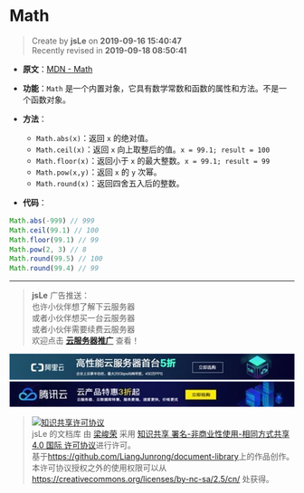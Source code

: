 # Math

> Create by **jsLe** on **2019-09-16 15:40:47**  
> Recently revised in **2019-09-18 08:50:41**

- **原文**：[MDN - Math](https://developer.mozilla.org/zh-CN/docs/Web/JavaScript/Reference/Global_Objects/Math)

- **功能**：`Math` 是一个内置对象，它具有数学常数和函数的属性和方法。不是一个函数对象。

- **方法**：

  - `Math.abs(x)`：返回 `x` 的绝对值。
  - `Math.ceil(x)`：返回 `x` 向上取整后的值。`x = 99.1; result = 100`
  - `Math.floor(x)`：返回小于 `x` 的最大整数。`x = 99.1; result = 99`
  - `Math.pow(x,y)`：返回 `x` 的 `y` 次幂。
  - `Math.round(x)`：返回四舍五入后的整数。

- **代码**：

```js
Math.abs(-999) // 999
Math.ceil(99.1) // 100
Math.floor(99.1) // 99
Math.pow(2, 3) // 8
Math.round(99.5) // 100
Math.round(99.4) // 99
```

---

> **jsLe** 广告推送：  
> 也许小伙伴想了解下云服务器  
> 或者小伙伴想买一台云服务器  
> 或者小伙伴需要续费云服务器  
> 欢迎点击 **[云服务器推广](https://github.com/LiangJunrong/document-library/blob/master/other-library/Monologue/%E7%A8%B3%E9%A3%9F%E8%89%B0%E9%9A%BE.md)** 查看！

[![图](../../../../public-repertory/img/z-small-seek-ali-3.jpg)](https://promotion.aliyun.com/ntms/act/qwbk.html?userCode=w7hismrh)
[![图](../../../../public-repertory/img/z-small-seek-tencent-2.jpg)](https://cloud.tencent.com/redirect.php?redirect=1014&cps_key=49f647c99fce1a9f0b4e1eeb1be484c9&from=console)

> <a rel="license" href="http://creativecommons.org/licenses/by-nc-sa/4.0/"><img alt="知识共享许可协议" style="border-width:0" src="https://i.creativecommons.org/l/by-nc-sa/4.0/88x31.png" /></a><br /><span xmlns:dct="http://purl.org/dc/terms/" property="dct:title">jsLe 的文档库</span> 由 <a xmlns:cc="http://creativecommons.org/ns#" href="https://github.com/LiangJunrong/document-library" property="cc:attributionName" rel="cc:attributionURL">梁峻荣</a> 采用 <a rel="license" href="http://creativecommons.org/licenses/by-nc-sa/4.0/">知识共享 署名-非商业性使用-相同方式共享 4.0 国际 许可协议</a>进行许可。<br />基于<a xmlns:dct="http://purl.org/dc/terms/" href="https://github.com/LiangJunrong/document-library" rel="dct:source">https://github.com/LiangJunrong/document-library</a>上的作品创作。<br />本许可协议授权之外的使用权限可以从 <a xmlns:cc="http://creativecommons.org/ns#" href="https://creativecommons.org/licenses/by-nc-sa/2.5/cn/" rel="cc:morePermissions">https://creativecommons.org/licenses/by-nc-sa/2.5/cn/</a> 处获得。
